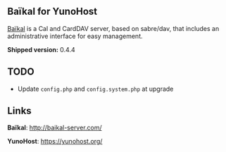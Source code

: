 Baïkal for YunoHost
-------------------

[Baïkal](http://baikal-server.com/) is a Cal and CardDAV server, based on
sabre/dav, that includes an administrative interface for easy management.

**Shipped version:** 0.4.4

## TODO

 * Update `config.php` and `config.system.php` at upgrade

## Links ##

**Baïkal**: http://baikal-server.com/

**YunoHost**: https://yunohost.org/
